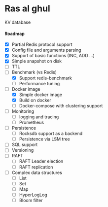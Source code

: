 # Ras al ghul
KV database

#### Roadmap
- [x] Partial Redis protocol support
- [x] Config file and arguments parsing
- [x] Support of basic functions (INC, ADD ...)
- [x] Simple snapshot on disk
- [ ] TTL
- [ ] Benchmark (vs Redis)
    +  [x] Support redis-benchmark
    +  [ ] Performance tuning
- [ ] Docker image
    +  [x] Simple docker image
    +  [x] Build on docker
    +  [ ] Docker-compose with clustering support
- [ ] Monitoring
    +  [ ] logging and tracing
    +  [ ] Prometheus
- [ ] Persistence
    +  [ ] Rocksdb support as a backend
    +  [ ] Persistence via LSM tree
- [ ] SQL support
- [ ] Versioning
- [ ] RAFT
  + [ ] RAFT Leader election
  + [ ] RAFT replication
- [ ] Complex data structures 
  + [ ] List
  + [ ] Set
  + [ ] Map
  + [ ] HyperLogLog
  + [ ] Bloom filter
